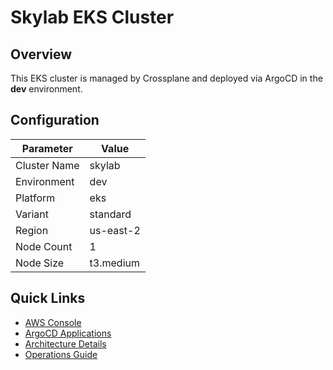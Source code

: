 # Skylab EKS Cluster

## Overview

This EKS cluster is managed by Crossplane and deployed via ArgoCD in the **dev** environment.

## Configuration

| Parameter | Value |
|-----------|-------|
| Cluster Name | skylab |
| Environment | dev |
| Platform | eks |
| Variant | standard |
| Region | us-east-2 |
| Node Count | 1 |
| Node Size | t3.medium |

## Quick Links

- [AWS Console](https://console.aws.amazon.com/eks/home?region=us-east-2#/clusters/skylab)
- [ArgoCD Applications](https://argocd.skylarhoughtongithub.local/applications?search=skylab)
- [Architecture Details](architecture.md)
- [Operations Guide](operations.md)
